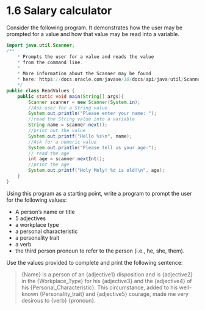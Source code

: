 # 1.6 Salary calculator

Consider the following program. It demonstrates how the user may be prompted for a value and how that value may be read into a variable.

  
```java
import java.util.Scanner;
/**
    * Prompts the user for a value and reads the value
    * from the command line.
    * 
    * More information about the Scanner may be found
    * here: https://docs.oracle.com/javase/10/docs/api/java/util/Scanner.html
    */
public class ReadValues {
    public static void main(String[] args){
        Scanner scanner = new Scanner(System.in);
        //Ask user for a String value
        System.out.println("Please enter your name: ");
        //read the String value into a variable
        String name = scanner.next();
        //print out the value
        System.out.printf("Hello %s\n", name);
        //Ask for a numeric value
        System.out.println("Please tell us your age:");
        // read the age
        int age = scanner.nextInt();
        //print the age
        System.out.printf("Holy Moly! %d is old!\n", age);
    }
}
```

Using this program as a starting point, write a program to prompt the user for the following values:

- A person’s name or title
- 5 adjectives
- a workplace type
- a personal characteristic
- a personality trait
- a verb
- the third person pronoun to refer to the person (i.e., he, she, them).

Use the values provided to complete and print the following sentence:

> {Name} is a person of an {adjective1} disposition and is {adjective2} in the {Workplace_Type} for his {adjective3} and the {adjective4} of his {Personal_Characteristic}. This circumstance, added to his well-known {Personality_trait} and {adjective5} courage, made me very desirous to {verb} {pronoun}.

